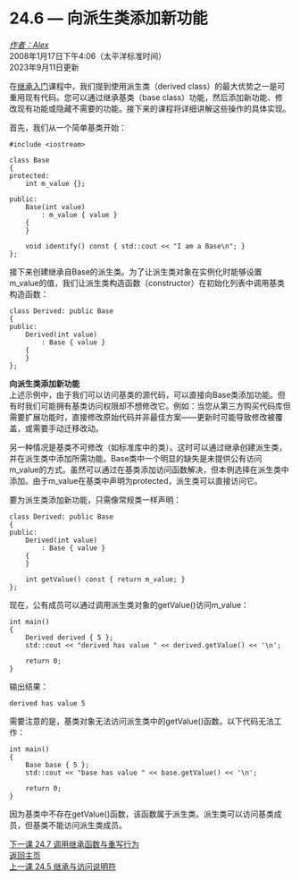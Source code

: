 24.6 — 向派生类添加新功能  
===================================================

[*作者：Alex*](https://www.learncpp.com/author/Alex/ "查看 Alex 的所有文章")  
2008年1月17日下午4:06（太平洋标准时间）  
2023年9月11日更新  

在[继承入门](111-introduction-to-inheritance/)课程中，我们提到使用派生类（derived class）的最大优势之一是可重用现有代码。您可以通过继承基类（base class）功能，然后添加新功能、修改现有功能或隐藏不需要的功能。接下来的课程将详细讲解这些操作的具体实现。  

首先，我们从一个简单基类开始：  
```
#include <iostream>

class Base
{
protected:
    int m_value {};

public:
    Base(int value)
        : m_value { value }
    {
    }

    void identify() const { std::cout << "I am a Base\n"; }
};
```  
接下来创建继承自Base的派生类。为了让派生类对象在实例化时能够设置m_value的值，我们让派生类构造函数（constructor）在初始化列表中调用基类构造函数：  
```
class Derived: public Base
{
public:
    Derived(int value)
        : Base { value }
    {
    }
};
```  

**向派生类添加新功能**  
上述示例中，由于我们可以访问基类的源代码，可以直接向Base类添加功能。但有时我们可能拥有基类访问权限却不想修改它。例如：当您从第三方购买代码库但需要扩展功能时，直接修改原始代码并非最佳方案——更新时可能导致修改被覆盖，或需要手动迁移改动。  

另一种情况是基类不可修改（如标准库中的类）。这时可以通过继承创建派生类，并在派生类中添加所需功能。Base类中一个明显的缺失是未提供公有访问m_value的方式。虽然可以通过在基类添加访问函数解决，但本例选择在派生类中添加。由于m_value在基类中声明为protected，派生类可以直接访问它。  

要为派生类添加新功能，只需像常规类一样声明：  
```
class Derived: public Base
{
public:
    Derived(int value)
        : Base { value }
    {
    }

    int getValue() const { return m_value; }
};
```  
现在，公有成员可以通过调用派生类对象的getValue()访问m_value：  
```
int main()
{
    Derived derived { 5 };
    std::cout << "derived has value " << derived.getValue() << '\n';

    return 0;
}
```  
输出结果：  
```
derived has value 5
```  

需要注意的是，基类对象无法访问派生类中的getValue()函数。以下代码无法工作：  
```
int main()
{
    Base base { 5 };
    std::cout << "base has value " << base.getValue() << '\n';

    return 0;
}
```  
因为基类中不存在getValue()函数，该函数属于派生类。派生类可以访问基类成员，但基类不能访问派生类成员。  

[下一课 24.7 调用继承函数与重写行为](Chapter-24/lesson24.7-calling-inherited-functions-and-overriding-behavior.md)  
[返回主页](/)  
[上一课 24.5 继承与访问说明符](Chapter-24/lesson24.5-inheritance-and-access-specifiers.md)